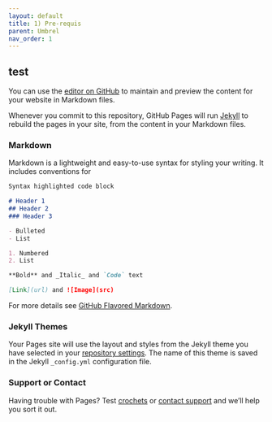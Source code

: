 ```yaml
---
layout: default
title: 1) Pre-requis
parent: Umbrel
nav_order: 1
---
```



## test

You can use the [editor on GitHub](https://github.com/bitpaint/bitcoin-tutos/edit/gh-pages/index.md) to maintain and preview the content for your website in Markdown files.

Whenever you commit to this repository, GitHub Pages will run [Jekyll](https://jekyllrb.com/) to rebuild the pages in your site, from the content in your Markdown files.

### Markdown

Markdown is a lightweight and easy-to-use syntax for styling your writing. It includes conventions for

```markdown
Syntax highlighted code block

# Header 1
## Header 2
### Header 3

- Bulleted
- List

1. Numbered
2. List

**Bold** and _Italic_ and `Code` text

[Link](url) and ![Image](src)
```

For more details see [GitHub Flavored Markdown](https://guides.github.com/features/mastering-markdown/).

### Jekyll Themes

Your Pages site will use the layout and styles from the Jekyll theme you have selected in your [repository settings](https://github.com/bitpaint/bitcoin-tutos/settings). The name of this theme is saved in the Jekyll `_config.yml` configuration file.

### Support or Contact

Having trouble with Pages? Test [crochets](https://bitpaint.club) or [contact support](https://support.github.com/contact) and we’ll help you sort it out.

